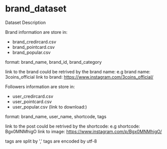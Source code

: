 # brand_dataset

Dataset Description

Brand information are store in:
  - brand_credircard.csv
  - brand_pointcard.csv
  - brand_popular.csv
  
  format: brand_name, brand_id, brand_category
  
  link to the brand could be retrived by the brand name:
  e.g
  brand name: 3coins_official
  link to brand: https://www.instagram.com/3coins_official/



Followers information are store in:
  - user_credircard.csv
  - user_pointcard.csv
  - user_popular.csv
  (link to download:)

  format:
  brand_name, user_name, shortcode, tags
  
  link to the post could be retrived by the shortcode:
  e.g
  shortcode: Bgx0MNMhigO
  link to image: https://www.instagram.com/p/Bgx0MNMhigO/
  
  tags are split by ',' tags are encoded by utf-8
